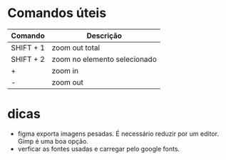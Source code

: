 # Comandos úteis

Comando | Descrição
------------ | -------------
SHIFT + 1 | zoom out total
SHIFT + 2 | zoom no elemento selecionado
\+        | zoom in
\-        | zoom out

# dicas
- figma exporta imagens pesadas. É necessário reduzir por um editor. Gimp é uma boa opção.
- verficar as fontes usadas e carregar pelo google fonts.